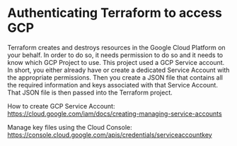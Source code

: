 # Authenticating Terraform to access GCP

Terraform creates and destroys resources in the Google Cloud Platform on your behalf. In order to do so, it needs permission to do so and it needs to know which GCP Project to use.
This project used a GCP Service account. In short, you either already have or create a dedicated Service Account with the appropriate permissions. Then you create a JSON file that contains all the required information and keys associated with that Service Account. That JSON file is then passed into the Terraform project.

How to create GCP Service Account: https://cloud.google.com/iam/docs/creating-managing-service-accounts

Manage key files using the Cloud Console: https://console.cloud.google.com/apis/credentials/serviceaccountkey

